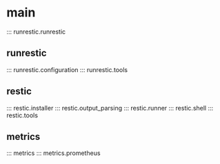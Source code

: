 # main

::: runrestic.runrestic

## runrestic

::: runrestic.configuration
::: runrestic.tools

## restic

::: restic.installer
::: restic.output_parsing
::: restic.runner
::: restic.shell
::: restic.tools

## metrics

::: metrics
::: metrics.prometheus
